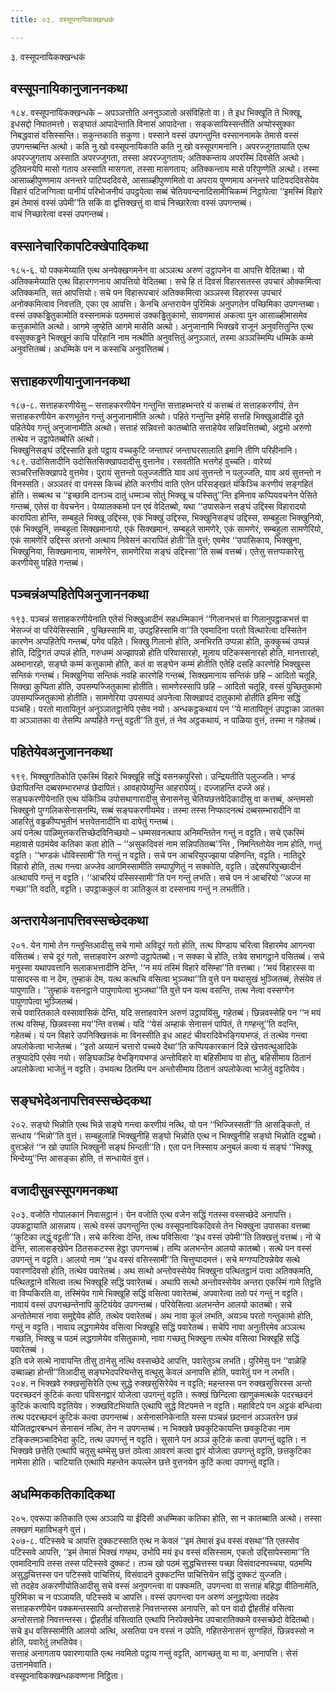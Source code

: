 ```yaml
---
title: ०३. वस्सूपनायिकक्खन्धकं

---
```

३. वस्सूपनायिकक्खन्धकं  


## वस्सूपनायिकानुजाननकथा

१८४. वस्सूपनायिकक्खन्धके – अपञ्ञत्तोति अननुञ्ञातो असंविहितो वा। ते इध भिक्खूति ते भिक्खू, इधसद्दो निपातमत्तो। सङ्घातं आपादेन्ताति विनासं आपादेन्ता। सङ्कसायिस्सन्तीति अप्पोस्सुक्का निबद्धवासं वसिस्सन्ति। सकुन्तकाति सकुणा। वस्साने वस्सं उपगन्तुन्ति वस्साननामके तेमासे वस्सं उपगन्तब्बन्ति अत्थो। कति नु खो वस्सूपनायिकाति कति नु खो वस्सूपगमनानि। अपरज्जुगतायाति एत्थ अपरज्जुगताय अस्साति अपरज्जुगता, तस्सा अपरज्जुगताय; अतिक्कन्ताय अपरस्मिं दिवसेति अत्थो। दुतियनयेपि मासो गताय अस्साति मासगता, तस्सा मासगताय; अतिक्कन्ताय मासे परिपुण्णेति अत्थो। तस्मा आसाळ्हीपुण्णमाय अनन्तरे पाटिपददिवसे, आसाळ्हीपुण्णमितो वा अपराय पुण्णमाय अनन्तरे पाटिपददिवसेयेव विहारं पटिजग्गित्वा पानीयं परिभोजनीयं उपट्ठपेत्वा सब्बं चेतियवन्दनादिसामीचिकम्मं निट्ठापेत्वा ‘‘इमस्मिं विहारे इमं तेमासं वस्सं उपेमी’’ति सकिं वा द्वत्तिक्खत्तुं वा वाचं निच्छारेत्वा वस्सं उपगन्तब्बं।  
वाचं निच्छारेत्वा वस्सं उपगन्तब्बं।  


## वस्सानेचारिकापटिक्खेपादिकथा

१८५-६. यो पक्कमेय्याति एत्थ अनपेक्खगमनेन वा अञ्ञत्थ अरुणं उट्ठापनेन वा आपत्ति वेदितब्बा। यो अतिक्कमेय्याति एत्थ विहारगणनाय आपत्तियो वेदितब्बा। सचे हि तं दिवसं विहारसतस्स उपचारं ओक्कमित्वा अतिक्कमति, सतं आपत्तियो। सचे पन विहारूपचारं अतिक्कमित्वा अञ्ञस्स विहारस्स उपचारं अनोक्कमित्वाव निवत्तति, एका एव आपत्ति। केनचि अन्तरायेन पुरिमिकं अनुपगतेन पच्छिमिका उपगन्तब्बा।  
वस्सं उक्कड्ढितुकामोति वस्सनामकं पठममासं उक्कड्ढितुकामो, सावणमासं अकत्वा पुन आसाळ्हीमासमेव कत्तुकामोति अत्थो। आगमे जुण्हेति आगमे मासेति अत्थो। अनुजानामि भिक्खवे राजूनं अनुवत्तितुन्ति एत्थ वस्सुक्कड्ढने भिक्खूनं काचि परिहानि नाम नत्थीति अनुवत्तितुं अनुञ्ञातं, तस्मा अञ्ञस्मिम्पि धम्मिके कम्मे अनुवत्तितब्बं। अधम्मिके पन न कस्सचि अनुवत्तितब्बं।  


## सत्ताहकरणीयानुजाननकथा

१८७-८. सत्ताहकरणीयेसु – सत्ताहकरणीयेन गन्तुन्ति सत्ताहब्भन्तरे यं कत्तब्बं तं सत्ताहकरणीयं, तेन सत्ताहकरणीयेन करणभूतेन गन्तुं अनुजानामीति अत्थो। पहिते गन्तुन्ति इमेहि सत्तहि भिक्खुआदीहि दूते पहितेयेव गन्तुं अनुजानामीति अत्थो। सत्ताहं सन्निवत्तो कातब्बोति सत्ताहेयेव सन्निवत्तितब्बो, अट्ठमो अरुणो तत्थेव न उट्ठापेतब्बोति अत्थो।  
भिक्खुनिसङ्घं उद्दिस्साति इतो पट्ठाय वच्चकुटि जन्ताघरं जन्ताघरसालाति इमानि तीणि परिहीनानि।  
१८९. उदोसितादीनि उदोसितसिक्खापदादीसु वुत्तानेव। रसवतीति भत्तगेहं वुच्चति। वारेय्यं सञ्चरित्तसिक्खापदे वुत्तमेव। पुरायं सुत्तन्तो पलुज्जतीति याव अयं सुत्तन्तो न पलुज्जति, याव अयं सुत्तन्तो न विनस्सति। अञ्ञतरं वा पनस्स किच्चं होति करणीयं वाति एतेन परिसङ्खतं यंकिञ्चि करणीयं सङ्गहितं होति। सब्बत्थ च ‘‘इच्छामि दानञ्च दातुं धम्मञ्च सोतुं भिक्खू च पस्सितु’’न्ति इमिनाव कप्पियवचनेन पेसिते गन्तब्बं, एतेसं वा वेवचनेन। पेय्यालक्कमो पन एवं वेदितब्बो, यथा ‘‘उपासकेन सङ्घं उद्दिस्स विहारादयो कारापिता होन्ति, सम्बहुले भिक्खू उद्दिस्स, एकं भिक्खुं उद्दिस्स, भिक्खुनिसङ्घं उद्दिस्स, सम्बहुला भिक्खुनियो, एकं भिक्खुनिं, सम्बहुला सिक्खमानायो, एकं सिक्खमानं, सम्बहुले सामणेरे, एकं सामणेरं, सम्बहुला सामणेरियो, एकं सामणेरिं उद्दिस्स अत्तनो अत्थाय निवेसनं कारापितं होती’’ति वुत्तं; एवमेव ‘‘उपासिकाय, भिक्खुना, भिक्खुनिया, सिक्खमानाय, सामणेरेन, सामणेरिया सङ्घं उद्दिस्सा’’ति सब्बं वत्तब्बं। एतेसु सत्तप्पकारेसु करणीयेसु पहिते गन्तब्बं।  


## पञ्चन्नंअप्पहितेपिअनुजाननकथा

१९३. पञ्चन्नं सत्ताहकरणीयेनाति एतेसं भिक्खुआदीनं सहधम्मिकानं ‘‘गिलानभत्तं वा गिलानुपट्ठाकभत्तं वा भेसज्जं वा परियेसिस्सामि , पुच्छिस्सामि वा, उपट्ठहिस्सामि वा’’ति एवमादिना परतो वित्थारेत्वा दस्सितेन कारणेन अप्पहितेपि गन्तब्बं, पगेव पहिते। भिक्खु गिलानो होति, अनभिरति उप्पन्ना होति, कुक्कुच्चं उप्पन्नं होति, दिट्ठिगतं उप्पन्नं होति, गरुधम्मं अज्झापन्नो होति परिवासारहो, मूलाय पटिकस्सनारहो होति, मानत्तारहो, अब्भानारहो, सङ्घो कम्मं कत्तुकामो होति, कतं वा सङ्घेन कम्मं होतीति एतेहि दसहि कारणेहि भिक्खुस्स सन्तिकं गन्तब्बं। भिक्खुनिया सन्तिकं नवहि कारणेहि गन्तब्बं, सिक्खमानाय सन्तिकं छहि – आदितो चतूहि, सिक्खा कुप्पिता होति, उपसम्पज्जितुकामा होतीति। सामणेरस्सापि छहि – आदितो चतूहि, वस्सं पुच्छितुकामो उपसम्पज्जितुकामो होतीति। सामणेरिया उपसम्पदं अपनेत्वा सिक्खापदं दातुकामो होतीति इमिना सद्धिं पञ्चहि। परतो मातापितूनं अनुञ्ञातट्ठानेपि एसेव नयो। अन्धकट्ठकथायं पन ‘‘ये मातापितूनं उपट्ठाका ञातका वा अञ्ञातका वा तेसम्पि अप्पहिते गन्तुं वट्टती’’ति वुत्तं, तं नेव अट्ठकथायं, न पाळिया वुत्तं, तस्मा न गहेतब्बं।  


## पहितेयेवअनुजाननकथा

१९९. भिक्खुगतिकोति एकस्मिं विहारे भिक्खूहि सद्धिं वसनकपुरिसो। उन्द्रियतीति पलुज्जति। भण्डं छेदापितन्ति दब्बसम्भारभण्डं छेदापितं। आवहापेय्युन्ति आहरापेय्युं। दज्जाहन्ति दज्जे अहं। सङ्घकरणीयेनाति एत्थ यंकिञ्चि उपोसथागारादीसु सेनासनेसु चेतियछत्तवेदिकादीसु वा कत्तब्बं, अन्तमसो भिक्खुनो पुग्गलिकसेनासनम्पि, सब्बं सङ्घकरणीयमेव। तस्मा तस्स निप्फादनत्थं दब्बसम्भारादीनि वा आहरितुं वड्ढकीप्पभुतीनं भत्तवेतनादीनि वा दापेतुं गन्तब्बं।  
अयं पनेत्थ पाळिमुत्तकरत्तिच्छेदविनिच्छयो – धम्मसवनत्थाय अनिमन्तितेन गन्तुं न वट्टति। सचे एकस्मिं महावासे पठमंयेव कतिका कता होति – ‘‘असुकदिवसं नाम सन्निपतितब्ब’’न्ति , निमन्तितोयेव नाम होति, गन्तुं वट्टति। ‘‘भण्डकं धोविस्सामी’’ति गन्तुं न वट्टति। सचे पन आचरियुपज्झाया पहिणन्ति, वट्टति। नातिदूरे विहारो होति, तत्थ गन्त्वा अज्जेव आगमिस्सामीति सम्पापुणितुं न सक्कोति, वट्टति। उद्देसपरिपुच्छादीनं अत्थायपि गन्तुं न वट्टति। ‘‘आचरियं पस्सिस्सामी’’ति पन गन्तुं लभति। सचे पन नं आचरियो ‘‘अज्ज मा गच्छा’’ति वदति, वट्टति। उपट्ठाककुलं वा ञातिकुलं वा दस्सनाय गन्तुं न लभतीति।  


## अन्तरायेअनापत्तिवस्सच्छेदकथा

२०१. येन गामो तेन गन्तुन्तिआदीसु सचे गामो अविदूरं गतो होति, तत्थ पिण्डाय चरित्वा विहारमेव आगन्त्वा वसितब्बं। सचे दूरं गतो, सत्ताहवारेन अरुणो उट्ठापेतब्बो। न सक्का चे होति, तत्रेव सभागट्ठाने वसितब्बं। सचे मनुस्सा यथापवत्तानि सलाकभत्तादीनि देन्ति, ‘‘न मयं तस्मिं विहारे वसिम्हा’’ति वत्तब्बा। ‘‘मयं विहारस्स वा पासादस्स वा न देम, तुम्हाकं देम, यत्थ कत्थचि वसित्वा भुञ्जथा’’ति वुत्ते पन यथासुखं भुञ्जितब्बं, तेसंयेव तं पापुणाति। ‘‘तुम्हाकं वसनट्ठाने पापुणापेत्वा भुञ्जथा’’ति वुत्ते पन यत्थ वसन्ति, तत्थ नेत्वा वस्सग्गेन पापुणापेत्वा भुञ्जितब्बं।  
सचे पवारितकाले वस्सावासिकं देन्ति, यदि सत्ताहवारेन अरुणं उट्ठापयिंसु, गहेतब्बं। छिन्नवस्सेहि पन ‘‘न मयं तत्थ वसिम्ह, छिन्नवस्सा मय’’न्ति वत्तब्बं। यदि ‘‘येसं अम्हाकं सेनासनं पापितं, ते गण्हन्तू’’ति वदन्ति, गहेतब्बं। यं पन विहारे उपनिक्खित्तकं मा विनस्सीति इध आहटं चीवरादिवेभङ्गियभण्डं, तं तत्थेव गन्त्वा अपलोकेत्वा भाजेतब्बं। ‘‘इतो अय्यानं चत्तारो पच्चये देथा’’ति कप्पियकारकानं दिन्ने खेत्तवत्थुआदिके तत्रुप्पादेपि एसेव नयो। सङ्घिकञ्हि वेभङ्गियभण्डं अन्तोविहारे वा बहिसीमाय वा होतु, बहिसीमाय ठितानं अपलोकेत्वा भाजेतुं न वट्टति। उभयत्थ ठितम्पि पन अन्तोसीमाय ठितानं अपलोकेत्वा भाजेतुं वट्टतियेव।  


## सङ्घभेदेअनापत्तिवस्सच्छेदकथा

२०२. सङ्घो भिन्नोति एत्थ भिन्ने सङ्घे गन्त्वा करणीयं नत्थि, यो पन ‘‘भिज्जिस्सती’’ति आसङ्कितो, तं सन्धाय ‘‘भिन्नो’’ति वुत्तं। सम्बहुलाहि भिक्खुनीहि सङ्घो भिन्नोति एत्थ न भिक्खुनीहि सङ्घो भिन्नोति दट्ठब्बो। वुत्तञ्हेतं ‘‘न खो उपालि भिक्खुनी सङ्घं भिन्दती’’ति। एता पन निस्साय अनुबलं कत्वा यं सङ्घं ‘‘भिक्खू भिन्देय्यु’’न्ति आसङ्का होति, तं सन्धायेतं वुत्तं।  


## वजादीसुवस्सूपगमनकथा

२०३. वजोति गोपालकानं निवासट्ठानं। येन वजोति एत्थ वजेन सद्धिं गतस्स वस्सच्छेदे अनापत्ति।  
उपकट्ठायाति आसन्नाय। सत्थे वस्सं उपगन्तुन्ति एत्थ वस्सूपनायिकदिवसे तेन भिक्खुना उपासका वत्तब्बा ‘‘कुटिका लद्धुं वट्टती’’ति। सचे करित्वा देन्ति, तत्थ पविसित्वा ‘‘इध वस्सं उपेमी’’ति तिक्खत्तुं वत्तब्बं। नो चे देन्ति, सालासङ्खेपेन ठितसकटस्स हेट्ठा उपगन्तब्बं। तम्पि अलभन्तेन आलयो कातब्बो। सत्थे पन वस्सं उपगन्तुं न वट्टति। आलयो नाम ‘‘इध वस्सं वसिस्सामी’’ति चित्तुप्पादमत्तं। सचे मग्गप्पटिपन्नेयेव सत्थे पवारणदिवसो होति, तत्थेव पवारेतब्बं। अथ सत्थो अन्तोवस्सेयेव भिक्खुना पत्थितट्ठानं पत्वा अतिक्कमति, पत्थितट्ठाने वसित्वा तत्थ भिक्खूहि सद्धिं पवारेतब्बं। अथापि सत्थो अन्तोवस्सेयेव अन्तरा एकस्मिं गामे तिट्ठति वा विप्पकिरति वा, तस्मिंयेव गामे भिक्खूहि सद्धिं वसित्वा पवारेतब्बं, अपवारेत्वा ततो परं गन्तुं न वट्टति।  
नावायं वस्सं उपगच्छन्तेनापि कुटियंयेव उपगन्तब्बं। परियेसित्वा अलभन्तेन आलयो कातब्बो। सचे अन्तोतेमासं नावा समुद्देयेव होति, तत्थेव पवारेतब्बं। अथ नावा कूलं लभति, अयञ्च परतो गन्तुकामो होति, गन्तुं न वट्टति। नावाय लद्धगामेयेव वसित्वा भिक्खूहि सद्धिं पवारेतब्बं। सचेपि नावा अनुतीरमेव अञ्ञत्थ गच्छति, भिक्खु च पठमं लद्धगामेयेव वसितुकामो, नावा गच्छतु भिक्खुना तत्थेव वसित्वा भिक्खूहि सद्धिं पवारेतब्बं ।  
इति वजे सत्थे नावायन्ति तीसु ठानेसु नत्थि वस्सच्छेदे आपत्ति, पवारेतुञ्च लभति। पुरिमेसु पन ‘‘वाळेहि उब्बाळ्हा होन्ती’’तिआदीसु सङ्घभेदपरियन्तेसु वत्थूसु केवलं अनापत्ति होति, पवारेतुं पन न लभति।  
२०४. न भिक्खवे रुक्खसुसिरेति एत्थ सुद्धे रुक्खसुसिरेयेव न वट्टति; महन्तस्स पन रुक्खसुसिरस्स अन्तो पदरच्छदनं कुटिकं कत्वा पविसनद्वारं योजेत्वा उपगन्तुं वट्टति। रूक्खं छिन्दित्वा खाणुकमत्थके पदरच्छदनं कुटिकं कत्वापि वट्टतियेव। रुक्खविटभियाति एत्थापि सुद्धे विटपमत्ते न वट्टति। महाविटपे पन अट्टकं बन्धित्वा तत्थ पदरच्छदनं कुटिकं कत्वा उपगन्तब्बं। असेनासनिकेनाति यस्स पञ्चन्नं छदनानं अञ्ञतरेन छन्नं योजितद्वारबन्धनं सेनासनं नत्थि, तेन न उपगन्तब्बं। न भिक्खवे छवकुटिकायन्ति छवकुटिका नाम टङ्कितमञ्चादिभेदा कुटि, तत्थ उपगन्तुं न वट्टति। सुसाने पन अञ्ञं कुटिकं कत्वा उपगन्तुं वट्टति। न भिक्खवे छत्तेति एत्थापि चतूसु थम्भेसु छत्तं ठपेत्वा आवरणं कत्वा द्वारं योजेत्वा उपगन्तुं वट्टति, छत्तकुटिका नामेसा होति। चाटियाति एत्थापि महन्तेन कपल्लेन छत्ते वुत्तनयेन कुटिं कत्वा उपगन्तुं वट्टति।  


## अधम्मिककतिकादिकथा

२०५. एवरूपा कतिकाति एत्थ अञ्ञापि या ईदिसी अधम्मिका कतिका होति, सा न कातब्बाति अत्थो। तस्सा लक्खणं महाविभङ्गे वुत्तं।  
२०७-८. पटिस्सवे च आपत्ति दुक्कटस्साति एत्थ न केवलं ‘‘इमं तेमासं इध वस्सं वसथा’’ति एतस्सेव पटिस्सवे आपत्ति, ‘‘इमं तेमासं भिक्खं गण्हथ, उभोपि मयं इध वस्सं वसिस्साम, एकतो उद्दिसापेस्सामा’’ति एवमादिनापि तस्स तस्स पटिस्सवे दुक्कटं। तञ्च खो पठमं सुद्धचित्तस्स पच्छा विसंवादनपच्चया, पठमम्पि असुद्धचित्तस्स पन पटिस्सवे पाचित्तियं, विसंवादने दुक्कटन्ति पाचित्तियेन सद्धिं दुक्कटं युज्जति।  
सो तदहेव अकरणीयोतिआदीसु सचे वस्सं अनुपगन्त्वा वा पक्कमति, उपगन्त्वा वा सत्ताहं बहिद्धा वीतिनामेति, पुरिमिका च न पञ्ञायति, पटिस्सवे च आपत्ति। वस्सं उपगन्त्वा पन अरुणं अनुट्ठापेत्वा तदहेव सत्ताहकरणीयेन पक्कमन्तस्सापि अन्तोसत्ताहे निवत्तन्तस्स अनापत्ति, को पन वादो द्वीहतीहं वसित्वा अन्तोसत्ताहे निवत्तन्तस्स। द्वीहतीहं वसित्वाति एत्थापि निरपेक्खेनेव उपचारातिक्कमे वस्सच्छेदो वेदितब्बो। सचे इध वसिस्सामीति आलयो अत्थि, असतिया पन वस्सं न उपेति, गहितसेनासनं सुग्गहितं, छिन्नवस्सो न होति, पवारेतुं लभतियेव।  
सत्ताहं अनागताय पवारणायाति एत्थ नवमितो पट्ठाय गन्तुं वट्टति, आगच्छतु वा मा वा, अनापत्ति। सेसं उत्तानमेवाति।  
वस्सूपनायिकक्खन्धकवण्णना निट्ठिता।  